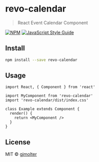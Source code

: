 # revo-calendar

> React Event Calendar Component

[![NPM](https://img.shields.io/npm/v/revo-calendar.svg)](https://www.npmjs.com/package/revo-calendar) [![JavaScript Style Guide](https://img.shields.io/badge/code_style-standard-brightgreen.svg)](https://standardjs.com)

## Install

```bash
npm install --save revo-calendar
```

## Usage

```tsx
import React, { Component } from 'react'

import MyComponent from 'revo-calendar'
import 'revo-calendar/dist/index.css'

class Example extends Component {
  render() {
    return <MyComponent />
  }
}
```

## License

MIT © [gjmolter](https://github.com/gjmolter)
